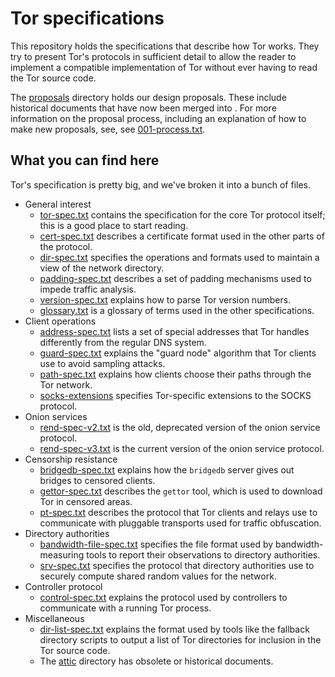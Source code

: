 # Tor specifications

This repository holds the specifications that describe how Tor works.
They try to present Tor's protocols in sufficient detail to allow
the reader to implement a compatible implementation of Tor without ever
having to read the Tor source code.

The [proposals](/proposals) directory holds our design proposals.  These
include historical documents that have now been merged into .  For more
information on the proposal process, including an explanation of how to
make new proposals, see, see
[001-process.txt](/proposals/001-process.txt).

## What you can find here

Tor's specification is pretty big, and we've broken it into a bunch of
files.

* General interest
  * [tor-spec.txt](tor-spec.txt)
    contains the specification for the core Tor protocol
    itself; this is a good place to start reading.
  * [cert-spec.txt](cert-spec.txt) describes a certificate format used
    in the other parts of the protocol.
  * [dir-spec.txt](dir-spec.txt) specifies the operations and formats used to
    maintain a view of the network directory.
  * [padding-spec.txt](padding-spec.txt) describes a set of padding mechanisms
    used to impede traffic analysis.
  * [version-spec.txt](version-spec.txt) explains how to parse Tor
    version numbers.
  * [glossary.txt](glossary.txt) is a glossary of terms used
    in the other specifications.
* Client operations
  * [address-spec.txt](address-spec.txt) lists a set of special
    addresses that Tor handles differently from the regular DNS system.
  * [guard-spec.txt](guard-spec.txt) explains the "guard node" algorithm
    that Tor clients use to avoid sampling attacks.
  * [path-spec.txt](path-spec.txt) explains how clients choose their paths
    through the Tor network.
  * [socks-extensions](socks-extensions.txt) specifies Tor-specific
    extensions to the SOCKS protocol.
* Onion services
  * [rend-spec-v2.txt](rend-spec-v2.txt) is the old, deprecated version
    of the onion service protocol.
  * [rend-spec-v3.txt](rend-spec-v3.txt) is the current version of the
    onion service protocol.
* Censorship resistance
  * [bridgedb-spec.txt](bridgedb-spec.txt) explains how the `bridgedb`
    server gives out bridges to censored clients.
  * [gettor-spec.txt](gettor-spec.txt) describes the `gettor` tool,
    which is used to download Tor in censored areas.
  * [pt-spec.txt](pt-spec.txt) describes the protocol that Tor clients
    and relays  use to communicate with pluggable transports used for
    traffic obfuscation.
* Directory authorities
  * [bandwidth-file-spec.txt](bandwidth-file-spec.txt) specifies the
    file format used by bandwidth-measuring tools to report their
    observations to directory authorities.
  * [srv-spec.txt](src-spec.txt) specifies the protocol that
    directory authorities use to securely compute shared random values
    for the network.
* Controller protocol
  * [control-spec.txt](control-spec.txt) explains the protocol used by
    controllers to communicate with a running Tor process.
* Miscellaneous
  * [dir-list-spec.txt](dir-list-spec.txt) explains the format used by
    tools like the fallback directory scripts to output a list of
    Tor directories for inclusion in the Tor source code.
  * The [attic](attic) directory has obsolete or historical documents.

